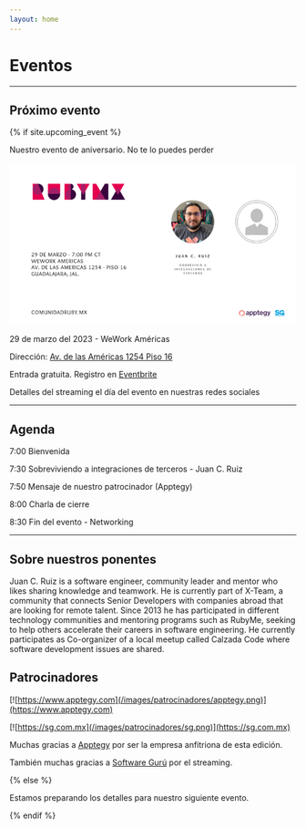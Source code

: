 ```yaml
---
layout: home
---
```


# Eventos

---

## Próximo evento

{% if site.upcoming_event %}

Nuestro evento de aniversario. No te lo puedes perder

![](/images/eventos/marzo_2023/segundo_anuncio.png)

29 de marzo del 2023 - WeWork Américas

Dirección: [Av. de las Américas 1254 Piso 16](https://goo.gl/maps/MenMfLYdK8sEoZZr5)

Entrada gratuita. Registro en [Eventbrite](https://www.eventbrite.com.mx/e/comunidad-ruby-mx-sesion-marzo-2023-tickets-554726149847)

Detalles del streaming el día del evento en nuestras redes sociales

---

## Agenda

7:00 Bienvenida

7:30 Sobreviviendo a integraciones de terceros - Juan C. Ruiz

7:50 Mensaje de nuestro patrocinador (Apptegy)

8:00 Charla de cierre

8:30 Fin del evento - Networking

---

## Sobre nuestros ponentes

Juan C. Ruiz is a software engineer, community leader and mentor who likes sharing knowledge and teamwork. He is currently part of X-Team, a community that connects Senior Developers with companies abroad that are looking for remote talent. Since 2013 he has participated in different technology communities and mentoring programs such as RubyMe, seeking to help others accelerate their careers in software engineering. He currently participates as Co-organizer of a local meetup called Calzada Code where software development issues are shared.

## Patrocinadores

[![https://www.apptegy.com](/images/patrocinadores/apptegy.png)](https://www.apptegy.com)

[![https://sg.com.mx](/images/patrocinadores/sg.png)](https://sg.com.mx)

Muchas gracias a [Apptegy](https://www.apptegy.com) por ser la empresa anfitriona de esta edición.

También muchas gracias a [Software Gurú](https://sg.com.mx/) por el streaming.

{% else %}

Estamos preparando los detalles para nuestro siguiente evento.

{% endif %}
